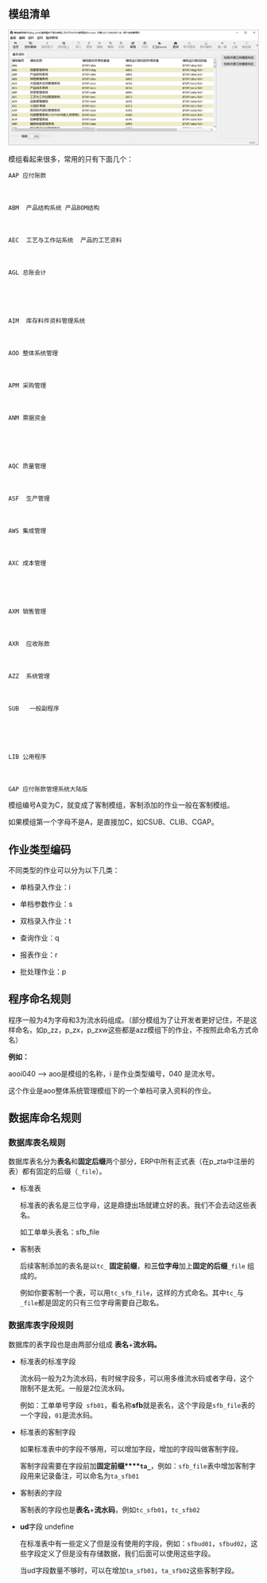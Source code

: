 

## 模组清单

![b3fad1fd-ef37-4834-b315-f86394db54fc-Untitled.png](image/b3fad1fd-ef37-4834-b315-f86394db54fc-Untitled.png)

模组看起来很多，常用的只有下面几个：



  

    AAP 应付账款

  

    ABM  产品结构系统 产品BOM结构

  

    AEC  工艺与工作站系统  产品的工艺资料

  

    AGL 总账会计



  

    AIM  库存料件资料管理系统

  

    AOO 整体系统管理

  

    APM 采购管理

  

    ANM 票据资金



  

    AQC 质量管理

  

    ASF  生产管理

  

    AWS 集成管理

  

    AXC 成本管理



  

    AXM 销售管理

  

    AXR  应收账款

  

    AZZ  系统管理

  

    SUB   一般副程序



  

    LIB 公用程序

  

    GAP 应付账款管理系统大陆版

模组编号A变为C，就变成了客制模组，客制添加的作业一般在客制模组。

如果模组第一个字母不是A，是直接加C，如CSUB、CLIB、CGAP。



## 作业类型编码

不同类型的作业可以分为以下几类：

- 单档录入作业：i

- 单档参数作业：s

- 双档录入作业：t

- 查询作业：q

- 报表作业：r

- 批处理作业：p



## 程序命名规则

程序一般为4为字母和3为流水码组成。（部分模组为了让开发者更好记住，不是这样命名，如p_zz，p_zx，p_zxw这些都是azz模组下的作业，不按照此命名方式命名）

**例如：**

aooi040  —> aoo是模组的名称，i 是作业类型编号，040 是流水号。

这个作业是aoo整体系统管理模组下的一个单档可录入资料的作业。



## 数据库命名规则

### 数据库表名规则

数据库表名分为**表名**和**固定后缀**两个部分，ERP中所有正式表（在p_zta中注册的表）都有固定的后缀（`_file`）。

- 标准表

  标准表的表名是三位字母，这是鼎捷出场就建立好的表。我们不会去动这些表名。

  如工单单头表名：sfb_file

- 客制表

  后续客制添加的表名是以`tc_` **固定前缀**，和**三位字母**加上**固定的后缀**`_file` 组成的。

  例如你要客制一个表，可以用`tc_sfb_file`，这样的方式命名。其中`tc_`与`_file`都是固定的只有三位字母需要自己取名。

### 数据库表字段规则

数据库的表字段也是由两部分组成 **表名**+**流水码。**

- 标准表的标准字段

  流水码一般为2为流水码，有时候字段多，可以用多维流水码或者字母，这个限制不是太死。一般是2位流水码。

  例如：工单单号字段` sfb01`，看名称**sfb**就是表名，这个字段是`sfb_file`表的一个字段，`01`是流水码。

- 标准表的客制字段

  如果标准表中的字段不够用，可以增加字段，增加的字段叫做客制字段。

  客制字段需要在字段前加**固定前缀****`ta_`**，例如：`sfb_file`表中增加客制字段用来记录备注，可以命名为`ta_sfb01`

- 客制表的字段

  客制表的字段也是**表名**+**流水码**，例如`tc_sfb01`，`tc_sfb02`

- **ud**字段 undefine

  在标准表中有一些定义了但是没有使用的字段，例如：`sfbud01`，`sfbud02`，这些字段定义了但是没有存储数据，我们后面可以使用这些字段。

  当ud字段数量不够时，可以在增加`ta_sfb01`，`ta_sfb02`这些客制字段。





